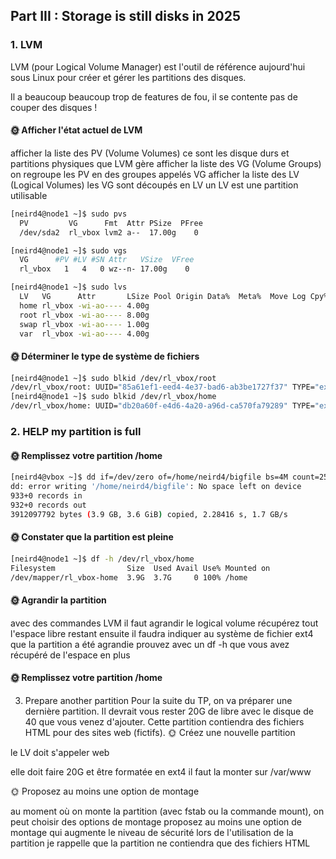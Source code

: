 ## Part III : Storage is still disks in 2025

### 1. LVM
LVM (pour Logical Volume Manager) est l'outil de référence aujourd'hui sous Linux pour créer et gérer les partitions des disques.

Il a beaucoup beaucoup trop de features de fou, il se contente pas de couper des disques !

#### 🌞 Afficher l'état actuel de LVM

afficher la liste des PV (Volume Volumes)
ce sont les disque durs et partitions physiques que LVM gère
afficher la liste des VG (Volume Groups)
on regroupe les PV en des groupes appelés VG
afficher la liste des LV (Logical Volumes)
les VG sont découpés en LV
un LV est une partition utilisable

```bash
[neird4@node1 ~]$ sudo pvs
  PV         VG      Fmt  Attr PSize  PFree
  /dev/sda2  rl_vbox lvm2 a--  17.00g    0

[neird4@node1 ~]$ sudo vgs
  VG      #PV #LV #SN Attr   VSize  VFree
  rl_vbox   1   4   0 wz--n- 17.00g    0 

[neird4@node1 ~]$ sudo lvs
  LV   VG      Attr       LSize Pool Origin Data%  Meta%  Move Log Cpy%Sync Convert
  home rl_vbox -wi-ao---- 4.00g                                                    
  root rl_vbox -wi-ao---- 8.00g                                                    
  swap rl_vbox -wi-ao---- 1.00g                                                    
  var  rl_vbox -wi-ao---- 4.00g        
```

#### 🌞 Déterminer le type de système de fichiers

```bash
[neird4@node1 ~]$ sudo blkid /dev/rl_vbox/root  
/dev/rl_vbox/root: UUID="85a61ef1-eed4-4e37-bad6-ab3be1727f37" TYPE="ext4"
[neird4@node1 ~]$ sudo blkid /dev/rl_vbox/home 
/dev/rl_vbox/home: UUID="db20a60f-e4d6-4a20-a96d-ca570fa79289" TYPE="ext4"
```

### 2. HELP my partition is full
#### 🌞 Remplissez votre partition /home

```bash
[neird4@vbox ~]$ dd if=/dev/zero of=/home/neird4/bigfile bs=4M count=2500    
dd: error writing '/home/neird4/bigfile': No space left on device
933+0 records in
932+0 records out
3912097792 bytes (3.9 GB, 3.6 GiB) copied, 2.28416 s, 1.7 GB/s
```

#### 🌞 Constater que la partition est pleine

```bash
[neird4@node1 ~]$ df -h /dev/rl_vbox/home 
Filesystem                Size  Used Avail Use% Mounted on
/dev/mapper/rl_vbox-home  3.9G  3.7G     0 100% /home
```

#### 🌞 Agrandir la partition

avec des commandes LVM il faut agrandir le logical volume
récupérez tout l'espace libre restant
ensuite il faudra indiquer au système de fichier ext4 que la partition a été agrandie
prouvez avec un df -h que vous avez récupéré de l'espace en plus

#### 🌞 Remplissez votre partition /home


3. Prepare another partition
Pour la suite du TP, on va préparer une dernière partition. Il devrait vous rester 20G de libre avec le disque de 40 que vous venez d'ajouter.
Cette partition contiendra des fichiers HTML pour des sites web (fictifs).
🌞 Créez une nouvelle partition

le LV doit s'appeler web

elle doit faire 20G et être formatée en ext4
il faut la monter sur /var/www


🌞 Proposez au moins une option de montage

au moment où on monte la partition (avec fstab ou la commande mount), on peut choisir des options de montage
proposez au moins une option de montage qui augmente le niveau de sécurité lors de l'utilisation de la partition
je rappelle que la partition ne contiendra que des fichiers HTML
